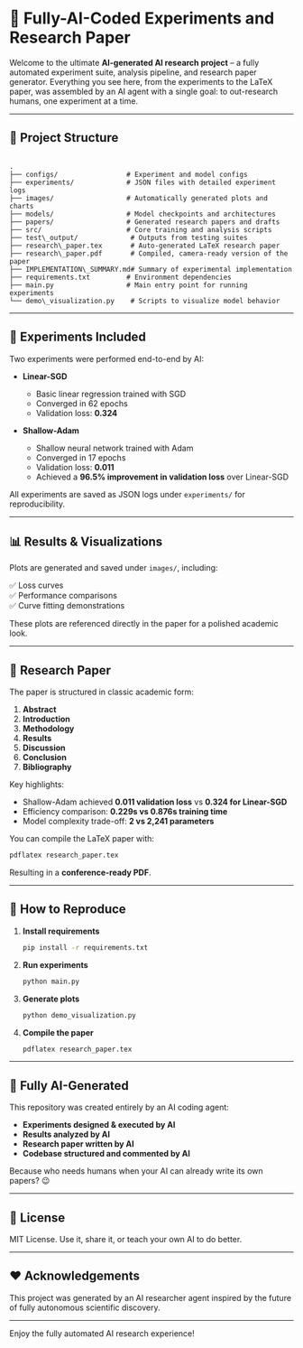 # 🧠 Fully-AI-Coded Experiments and Research Paper

Welcome to the ultimate **AI-generated AI research project** – a fully automated experiment suite, analysis pipeline, and research paper generator. Everything you see here, from the experiments to the LaTeX paper, was assembled by an AI agent with a single goal: to out-research humans, one experiment at a time.

---

## 📁 Project Structure

```

.
├── configs/                 # Experiment and model configs
├── experiments/             # JSON files with detailed experiment logs
├── images/                  # Automatically generated plots and charts
├── models/                  # Model checkpoints and architectures
├── papers/                  # Generated research papers and drafts
├── src/                     # Core training and analysis scripts
├── test\_output/             # Outputs from testing suites
├── research\_paper.tex       # Auto-generated LaTeX research paper
├── research\_paper.pdf       # Compiled, camera-ready version of the paper
├── IMPLEMENTATION\_SUMMARY.md# Summary of experimental implementation
├── requirements.txt         # Environment dependencies
├── main.py                  # Main entry point for running experiments
└── demo\_visualization.py    # Scripts to visualize model behavior

````

---

## 🧪 Experiments Included

Two experiments were performed end-to-end by AI:

- **Linear-SGD**  
  - Basic linear regression trained with SGD
  - Converged in 62 epochs
  - Validation loss: **0.324**

- **Shallow-Adam**  
  - Shallow neural network trained with Adam
  - Converged in 17 epochs
  - Validation loss: **0.011**
  - Achieved a **96.5% improvement in validation loss** over Linear-SGD

All experiments are saved as JSON logs under `experiments/` for reproducibility.

---

## 📊 Results & Visualizations

Plots are generated and saved under `images/`, including:

✅ Loss curves  
✅ Performance comparisons  
✅ Curve fitting demonstrations

These plots are referenced directly in the paper for a polished academic look.

---

## 📄 Research Paper

The paper is structured in classic academic form:

1. **Abstract**  
2. **Introduction**  
3. **Methodology**
4. **Results**
5. **Discussion**
6. **Conclusion**
7. **Bibliography**

Key highlights:
- Shallow-Adam achieved **0.011 validation loss** vs **0.324 for Linear-SGD**
- Efficiency comparison: **0.229s vs 0.876s training time**
- Model complexity trade-off: **2 vs 2,241 parameters**

You can compile the LaTeX paper with:

```bash
pdflatex research_paper.tex
````

Resulting in a **conference-ready PDF**.

---

## 🚀 How to Reproduce

1. **Install requirements**

   ```bash
   pip install -r requirements.txt
   ```

2. **Run experiments**

   ```bash
   python main.py
   ```

3. **Generate plots**

   ```bash
   python demo_visualization.py
   ```

4. **Compile the paper**

   ```bash
   pdflatex research_paper.tex
   ```

---

## 🤖 Fully AI-Generated

This repository was created entirely by an AI coding agent:

* **Experiments designed & executed by AI**
* **Results analyzed by AI**
* **Research paper written by AI**
* **Codebase structured and commented by AI**

Because who needs humans when your AI can already write its own papers? 😉

---

## 📜 License

MIT License. Use it, share it, or teach your own AI to do better.

---

## ❤️ Acknowledgements

This project was generated by an AI researcher agent inspired by the future of fully autonomous scientific discovery.

---

Enjoy the fully automated AI research experience!